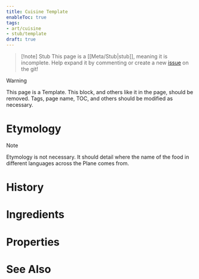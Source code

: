 ```yaml
---
title: Cuisine Template
enableToc: true
tags:
- art/cuisine
- stub/template
draft: true
---
```


> [!note] Stub
> This page is a [[Meta/Stub|stub]], meaning it is incomplete. Help expand it by commenting or create a new [issue](https://github.com/RagtimeGal/quartz--encyclopedia-mysenvaria/issues/new/choose) on the git!


> [!warning]
> This page is a Template. This block, and others like it in the page, should be removed. Tags, page name, TOC, and others should be modified as necessary.

# Etymology

>[!note]
> Etymology is not necessary. It should detail where the name of the food in different languages across the Plane comes from.
# History

# Ingredients

# Properties

# See Also